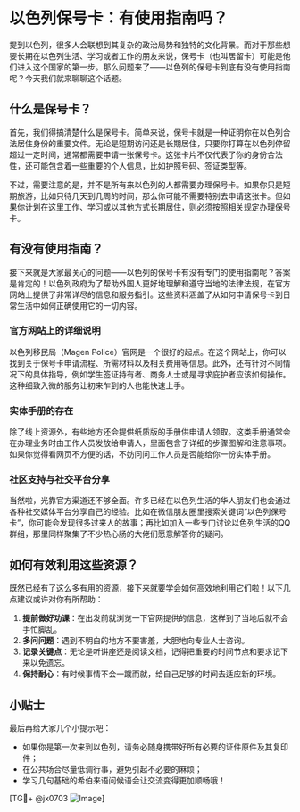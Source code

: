 # 以色列保号卡：有使用指南吗？

提到以色列，很多人会联想到其复杂的政治局势和独特的文化背景。而对于那些想要长期在以色列生活、学习或者工作的朋友来说，保号卡（也叫居留卡）可能是他们进入这个国家的第一步。那么问题来了——以色列的保号卡到底有没有使用指南呢？今天我们就来聊聊这个话题。

## 什么是保号卡？

首先，我们得搞清楚什么是保号卡。简单来说，保号卡就是一种证明你在以色列合法居住身份的重要文件。无论是短期访问还是长期居住，只要你打算在以色列停留超过一定时间，通常都需要申请一张保号卡。这张卡片不仅代表了你的身份合法性，还可能包含着一些重要的个人信息，比如护照号码、签证类型等。

不过，需要注意的是，并不是所有来以色列的人都需要办理保号卡。如果你只是短期旅游，比如只待几天到几周的时间，那么你可能不需要特别去申请这张卡。但如果你计划在这里工作、学习或以其他方式长期居住，则必须按照相关规定办理保号卡。

## 有没有使用指南？

接下来就是大家最关心的问题——以色列的保号卡有没有专门的使用指南呢？答案是肯定的！以色列政府为了帮助外国人更好地理解和遵守当地的法律法规，在官方网站上提供了非常详尽的信息和服务指引。这些资料涵盖了从如何申请保号卡到日常生活中如何正确使用它的一切内容。

### 官方网站上的详细说明

以色列移民局（Magen Police）官网是一个很好的起点。在这个网站上，你可以找到关于保号卡申请流程、所需材料以及相关费用等信息。此外，还有针对不同情况下的具体指导，例如学生签证持有者、商务人士或是寻求庇护者应该如何操作。这种细致入微的服务让初来乍到的人也能快速上手。

### 实体手册的存在

除了线上资源外，有些地方还会提供纸质版的手册供申请人领取。这类手册通常会在办理业务时由工作人员发放给申请人，里面包含了详细的步骤图解和注意事项。如果你觉得看网页不方便的话，不妨问问工作人员是否能给你一份实体手册。

### 社区支持与社交平台分享

当然啦，光靠官方渠道还不够全面。许多已经在以色列生活的华人朋友们也会通过各种社交媒体平台分享自己的经验。比如在微信朋友圈里搜索关键词“以色列保号卡”，你可能会发现很多过来人的故事；再比如加入一些专门讨论以色列生活的QQ群组，那里同样聚集了不少热心肠的大佬们愿意解答你的疑问。

## 如何有效利用这些资源？

既然已经有了这么多有用的资源，接下来就要学会如何高效地利用它们啦！以下几点建议或许对你有所帮助：

1. **提前做好功课**：在出发前就浏览一下官网提供的信息，这样到了当地后就不会手忙脚乱。
2. **多问问题**：遇到不明白的地方不要害羞，大胆地向专业人士咨询。
3. **记录关键点**：无论是听讲座还是阅读文档，记得把重要的时间节点和要求记下来以免遗忘。
4. **保持耐心**：有时候事情不会一蹴而就，给自己足够的时间去适应新的环境。

## 小贴士

最后再给大家几个小提示吧：
- 如果你是第一次来到以色列，请务必随身携带好所有必要的证件原件及其复印件；
- 在公共场合尽量低调行事，避免引起不必要的麻烦；
- 学习几句基础的希伯来语问候语会让交流变得更加顺畅哦！

[TG💪+ @jx0703 ![Image](https://github.com/user-attachments/assets/dbca1d08-cadb-493c-b0ec-ad6f7a83f270)]
